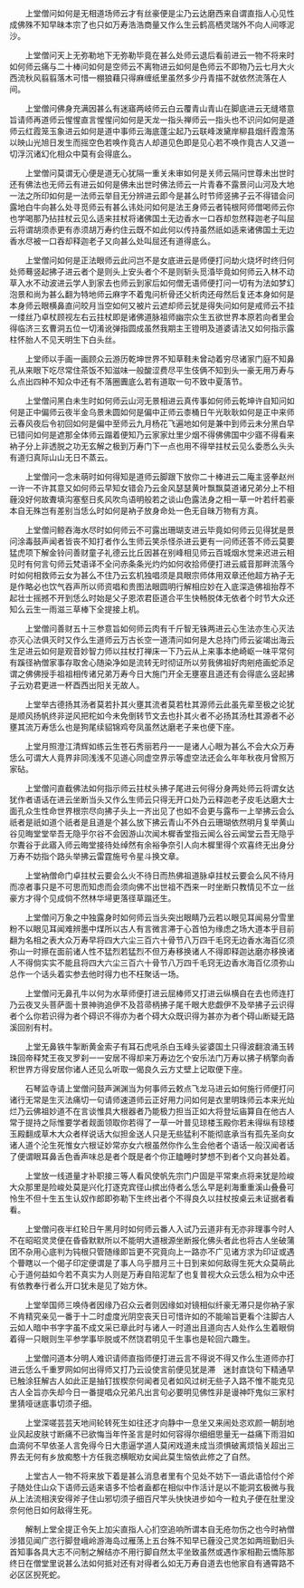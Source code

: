 <!-- { "loadSidebar": true } -->
　　上堂僧问如何是无相道场师云才有丝豪便是尘乃云达磨西来自谓直指人心见性成佛殊不知早昧本宗了也只如万寿浩浩商量又作么生云鹤高栖灵瑞外不向人间啄泥沙。

　　上堂僧问天上无弥勒地下无弥勒毕竟在甚么处师云退后看前进云一物不将来时如何师云痛与二十棒问如何是空师云不离物进云如何是色师云不即物乃云七月大火西流秋风翦翦落木可惜一棚狼藉只得麻缠纸里虽然多少丹青描不就依然流落在人间。

　　上堂僧问佛身充满因甚么有迷寤两岐师云白云覆青山青山在脚底进云无缝塔意旨请师再道师云惺惺直言惺惺问如何是天龙一指头禅师云一指头也不识问如何是道师云红霞笼玉象进云如何是道中事师云海底蓬尘起乃云联峰泼黛岸柳县烟纤霞澹荡以映山光旭日发生而摇空色若唤作竟古人却道见色即是见心若不唤作竟古人又道一切浮沉诸幻化相众中莫有会得底么。

　　上堂僧问莫谓无心便是道无心犹隔一重关未审如何是关师云隔问世尊未出世时还有佛法也无师云有进云如何是佛未出世时佛法师云一片青春不露景问山河及大地一法之所印如何是一法师云举目无分辨进云即今是甚么时节师竖拂子云不得错会问露地白牛向甚么处寻觅师云有甚么讳处问如何是法王身师云者钝根阿师僧喝师云你也学喝那乃拈拄杖云见么适来拄杖将诸佛国土无边香水一口吞却忽然释迦老子叫屈云将谓胡须赤更有赤须胡万寿约住云既不如此何以传持虽然祇如适来诸佛国土无边香水尽被一口吞却释迦老子又向甚么处叫屈还有道得底么。

　　上堂僧问如何是正法眼师云此问岂不是女底进云是师便打问劫火烧坏时终归何处师蓦竖起拂子进云者个是则头上安头者个不是则斩头觅涽毕竟如何师云入林不动草入水不动波进云学人到家去也师云到家后如何僧无语师便打问一切有为法如梦幻泡景和尚为甚么翻为特地师云麻字不着鬼问析骨还父析肉还母然后复还本身如何是本身师云眼横鼻直问皎月当空如何又被片云遮却师云犹是得失问如何是戒师云不挂一缕丝乃卓杖顾视左右云拄杖即是诸佛道脉祖师幽宗众生五欲世界本原若向者里会得临济三玄曹洞五位一切淆讹弹指圆成虽然我期主王镫明及道婆请法又如何指示露柱怀胎人不见天明生下白头丝。

　　上堂师以手画一画顾众云游历乾坤世界不知草鞋未曾动着穷尽诸家门庭不知鼻孔从来眼下吃尽常住茶饭不知滋味一般酸涩费尽平生伎俩不知到头一豪无用万寿与么点出四种不知众中还有不落圈圚底么若有道取一句不致中夏落节。

　　上堂僧问黑白未生时如何师云山河无景相进云真传事如何师云乾坤许自知问如何是正中偏师云夜半金乌景未圆如何是偏中正师云桼桶日午光耿耿如何是正中来师云春风夜后令初回如何是偏中至师云九月杨花飞遍地如何是兼中到师云未分黑白早已错问如何是遮那全体师云蹋着便知乃云家家灶里少烟不得佛佛国中少寤不得看来衲子分上非透脱之功无玄解之极到万寿门下一点也用不得举拄杖云见么委悉么头头有道归真际山山无日不蒸云。

　　上堂僧问一念未萌时如何得知是道师云脚跟下放你二十棒进云二庵主竖拳赵州一许一不许其意又如何师云早知女错会乃云金风瑟瑟黄叶飘飘莫道诸兄弟分上不相薶没好何故聻填沟塞壑日炙风吹鸟语明般若之谈山色露法身之相一草一叶若纤若豪本自无殊岂有差别当恁么时如何是衲子放身命处一色无自昧万物有方真。

　　上堂僧问鲸吞海水尽时如何师云不可露出珊瑚支进云毕竟如何师云见得犹是景问涂毒鼓声闻者皆丧不知打者作么生师云笑杀怪杀进云更有一问师还答不师云莫要猛虎项下解金铃问善财童子礼德云比丘因甚在别峰相见师云百城烟水觉来迟进云相见时有何言句师云梵语译不全问赤条条光灼灼如何收拾师便打进云威音那畔流落今时如何相救师云女为甚么不住乃云玄机独唱须是具眼宗师体用双章还他超方衲子无是作略必也饮气吞声所以师资唱和贵图法眼圆明行解相应妙在入底深造佛祖抬荐不起壮士摇撼不开到恁么时始是父子恩浓君臣道合平生快畅脱体无依者个时节大众还知么云生一雨滋三草棒下全提接上机。

　　上堂僧问善财五十三参意旨如何师云肉有千斤智无铢两进云心生法亦生心灭法亦灭心法俱灭时又作么生道师云万古长空一道清问如何是大总持门师云娑竭出海云生足进云如何是观音妙智力师以拄杖打禅床一下乃云从上来事本绝崎岖一味平常何有蹊径衲僧家事存取舍心随染净如是流转无时彻证所以劳我佛祖好肉剜疮画蛇添足谓之佛佛授手祖祖相传诸兄弟万寿今日大施门开全无壅塞且道还有会得底么竖起拂子云劝君更进一杯酉西出阳关无故人。

　　上堂举古德扬其汤者莫若扑其火壅其流者莫若杜其源师云此虽先辈至极之论犹是顺风扬帆终非逆风把柁如今未免倒转节文去也扑其火者不必扬其汤杜其源者不必壅其流万寿恁么也是狗尾续貂锦鸡夸凤虽然达磨老子来也便下座。

　　上堂月照澄江清辉如练云生苍石秀丽若丹一一是诸人心眼为甚么不会大众万寿恁么可谓大人竟界非同浅浅不见道心同虚空界示等虚空法还会么年年秋夜月曾照万家砧。

　　上堂僧问直截佛法如何指示师云拄杖头拂子尾进云何得分身两处师云将谓女达犹作者语话在进云坐断当头又作么生师云只得无开口处乃云释迦老子皮毛达磨大士面孔众生性命世界根宗尽向拂子头上一齐出见了也如不会更与露布一上举拂云会么祇者是祇如道个祇者是且道是个甚么放下拂云青山不外白云珊瑚依然明月复举黄山谷见晦堂堂举吾无隐乎尔谷不会因游山次闻木樨香堂指云闻么谷云闻堂云吾无隐乎尔聻谷于此寤入师云晦堂接待处绰然有余裕争奈引人向木樨里得个欢喜终无出身分万寿不妨指个路头举拂云雷霆施号令星斗换文章。

　　上堂衲僧命门卓拄杖云要会么火不待日而热佛祖道脉卓拄杖云要会么风不待月而凉者事只是不可思而知虑而会须向佛不出世祖不西来一时坐断只教情见不立一丝豪方才得个见成倘不然林华埽更落径草蹋还生。

　　上堂僧问万象之中独露身时如何师云当头突出眼睛乃云若以眼见耳闻易分雪里粉不以眼见耳闻难辨墨中煤所以古人有言微言滞于心首怕为缘虑之场大道本乎目前翻为名相之表大众万寿早将四大六尘三百六十骨节八万四千毛窍无边香水海百亿须弥山一时攃在面前诸人性不猛烈若猛烈不但万寿移换诸人不得即释迦达磨亦移换诸人不得倘实实不能且将四大六尘三百六十骨节八万四千毛窍无边香水海百亿须弥山总作一个话头着实参去他时得力也不枉聚话一场。

　　上堂僧问无鼻孔牛以何为水草师便打进云屈棒师又打进云纵横自在去也师连打乃云夜叉头菩萨面十景神驹追伊不及苕帚柄拂子尾千眼大悲觑伊不及举拂子云识得者个么你若识得为者个碍识不得亦为者个碍大众既识得为甚亦为者个碍山断疑无路溪回别有村。

　　上堂无鼻铁牛掣断黄金索子有耳石虎吼杀白玉峰头娑婆国土只得波翻浪涌玉转珠回帝释梵王夜叉罗刹一一安居不得却来万寿边乞个安乐法门万寿以拂子柄擎向香积世界方得安居你诸人还见么听取一偈良久云方丈壁上记取便下座。

　　石琴监寺请上堂僧问鼓声渊渊当为何事师云敕点飞龙马进云如何施行师便打问诸行无常是生灭法痛切一句请师速道师云正好用力问如何是衣里明珠师云本来光灿烂乃云佛祖妙道不在言谈惟具大根器者乃能极力担当正如大将登坛庙算自在他古人常于提持之际惟要学者觌面领取你若得了一草一叶普见琼楼玉殿你若未得纵有琼楼玉殿翻成草木大众者样说话大似担金送人只是无些猛利不能彻底承当有孤先圣向女诸人道个沦生死惟女六根证妙常亦女六根虽然你作么生会他者个语话一般汉闻者话了便谓眼耳鼻舌色香声味总是者个既是者个你正瞌睡时梦想不到者个又向甚处着。

　　上堂放一线道量才补职接三等人看风使帆先宗门户固是平常柬点将来犹是险峻大众那里是险峻处莫是兴化打逐克宾径山摈出侍者么恁么早是刹海重重溪山叠叠可怜生不但十生五生认奴作郎即弥勒下生终出者个不得良久以拄杖按桌云未证据者看看。

　　上堂僧问夜半红轮日午黑月时如何师云番人入试乃云道非有无亦非理事今时人不在昭昭灵灵便在昏昏默默所以不能明大道根源坐断报化佛头者此也将古人坐破蒲团不杂用心底判为钝根只管随缘即旨更不究竟向上一路亦不广见诸方求为印证或遇个瞢瞎以一个偈子印定便谓是了事人乌乎腊月三十日到来如何敌得生死大众莫萌此心于道何益如今若不真实为人则是万寿自陷泥犁了也复普视大众云恁么相为众中还有依教奉行者么开口犹未是见了始方休。

　　上堂举国师三唤侍者因缘乃召众云者则因缘如对镜相似纤豪无滞只是你衲子家不肯精究亲见一番于十二时虚度光阴空丧天日可惜许如的不能喻旨更看个注脚古人云如人暗中书字字虽不成文采已章此时与诸人一时道出且道向古人处作么生着眼倘着得一只眼则生平参学事毕脱或不然饶君明见千生事也是轮回六趣生。

　　上堂僧问道本分明人难识请师直指师便打进云言不得说不得又作么生道师亦打进云恁么千重罗网如何出得师又打乃云设使言前便见犹是滞　迷封直饶句下精通早已触涂狂解古人如此正是抽钉拔楔奈何闻者见者如风过树无些子入路不惟不能克见古人全旨亦失却今日一番提唱众兄弟凡出言句必要明见佛性非是谩神吓鬼似三家村里猜哑谜底事切须子细。

　　上堂深嗟芸芸天地间轮转死生如往还才向静中一息坐又来闹处恣欢颜一朝刮地业风起皮肤寸断痛不已欲悔当年忤圣言是时如何容得尔细细思量无一益痛下雨泪如血滴何不早依圣人言免得今日大患逼学道人莫闲戏道未成当须惧破离烦恼关超出三界去无何有乡放痴憨十方任我恣横眠劝女闻此莫生恼依此修之了自然。

　　上堂古人一物不将来放下着是甚么消息者里有个见处不妨下一语此语恰付个斧子随处住山众下语师云适来语多不恰者盍都在相似中作活计是以不能洞玄极微与我从上法流相浃安得斧子住山邪切须子细百尺竿头快快进步如今一粒丸子便在肚里没奈何他日如何敌得生死。

　　解制上堂全提正令矢上加尖直指人心扪空追响所谓本自无疮勿伤之也今时衲僧涉猎见闻广恣行脚登峨岭游海岛过雁荡上五台殊不知早已薶没己灵怎如两班勤旧头首知事各具大志不问制之解结亦不用行脚自然太平坐致虽然或遇作家相勘云憍陈那终日在僧堂里说甚么法如何抵对还有对得者么如无万寿自道去也他家自有通霄路不必区区掜死蛇。

